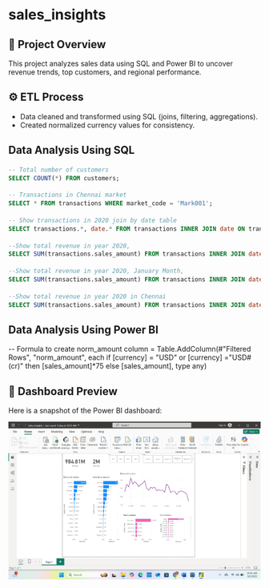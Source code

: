 # sales_insights

## 📌 Project Overview
This project analyzes sales data using SQL and Power BI to uncover revenue trends, top customers, and regional performance.

## ⚙️ ETL Process
- Data cleaned and transformed using SQL (joins, filtering, aggregations).
- Created normalized currency values for consistency.

## Data Analysis Using SQL
```sql
-- Total number of customers
SELECT COUNT(*) FROM customers;

-- Transactions in Chennai market
SELECT * FROM transactions WHERE market_code = 'Mark001';

-- Show transactions in 2020 join by date table
SELECT transactions.*, date.* FROM transactions INNER JOIN date ON transactions.order_date=date.date where date.year=2020;

--Show total revenue in year 2020,
SELECT SUM(transactions.sales_amount) FROM transactions INNER JOIN date ON transactions.order_date=date.date where date.year=2020 and transactions.currency="INR\r" or transactions.currency="USD\r";

--Show total revenue in year 2020, January Month,
SELECT SUM(transactions.sales_amount) FROM transactions INNER JOIN date ON transactions.order_date=date.date where date.year=2020 and and date.month_name="January" and (transactions.currency="INR\r" or transactions.currency="USD\r");

--Show total revenue in year 2020 in Chennai
SELECT SUM(transactions.sales_amount) FROM transactions INNER JOIN date ON transactions.order_date=date.date where date.year=2020 and transactions.market_code="Mark001"; 
```

## Data Analysis Using Power BI
-- Formula to create norm_amount column
= Table.AddColumn(#"Filtered Rows", "norm_amount", each if [currency] = "USD" or [currency] ="USD#(cr)" then [sales_amount]*75 else [sales_amount], type any)

## 📸 Dashboard Preview  

Here is a snapshot of the Power BI dashboard:  

![Dashboard Overview](https://raw.githubusercontent.com/latha-pravalika-data/sales_insights/main/overview.png)






